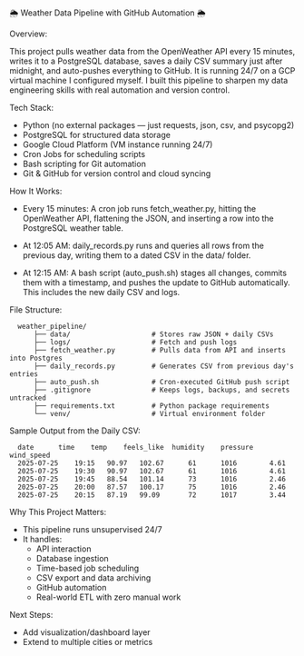 🌦️ Weather Data Pipeline with GitHub Automation 🌦️ 

Overview: 
	
This project pulls weather data from the OpenWeather API every 15 minutes, writes it to a PostgreSQL database, saves a daily CSV summary just after midnight, and auto-pushes everything to GitHub. It is running 24/7 on a GCP virtual machine I configured myself. I built this pipeline to sharpen my data engineering skills with real automation and version control.

Tech Stack:
	
  - Python (no external packages — just requests, json, csv, and psycopg2)
  - PostgreSQL for structured data storage
  - Google Cloud Platform (VM instance running 24/7)
  - Cron Jobs for scheduling scripts
  - Bash scripting for Git automation
  - Git & GitHub for version control and cloud syncing

How It Works:
  
  - Every 15 minutes:
  A cron job runs fetch_weather.py, hitting the OpenWeather API, flattening the JSON, and inserting a row into the PostgreSQL weather table.

  - At 12:05 AM:
  daily_records.py runs and queries all rows from the previous day, writing them to a dated CSV in the data/ folder.
	
  - At 12:15 AM:
  A bash script (auto_push.sh) stages all changes, commits them with a timestamp, and pushes the update to GitHub automatically. This includes the new daily CSV and logs.

File Structure:
```  
  weather_pipeline/
	  ├── data/                    # Stores raw JSON + daily CSVs
	  ├── logs/                    # Fetch and push logs
	  ├── fetch_weather.py         # Pulls data from API and inserts into Postgres
	  ├── daily_records.py         # Generates CSV from previous day's entries
	  ├── auto_push.sh             # Cron-executed GitHub push script
	  ├── .gitignore               # Keeps logs, backups, and secrets untracked
	  ├── requirements.txt         # Python package requirements
	  └── venv/                    # Virtual environment folder
```
Sample Output from the Daily CSV:
```
  date		time	temp	feels_like	humidity	pressure	wind_speed
  2025-07-25	19:15	90.97	102.67		61		1016		4.61
  2025-07-25	19:30	90.97	102.67		61		1016		4.61
  2025-07-25	19:45	88.54	101.14		73		1016		2.46
  2025-07-25	20:00	87.57	100.17		75		1016		2.46
  2025-07-25	20:15	87.19	99.09		72		1017		3.44
```
Why This Project Matters:

  - This pipeline runs unsupervised 24/7
  - It handles:
  	- API interaction
  	- Database ingestion
  	- Time-based job scheduling
  	- CSV export and data archiving
  	- GitHub automation
  	- Real-world ETL with zero manual work

Next Steps:
	
  - Add visualization/dashboard layer
  - Extend to multiple cities or metrics
